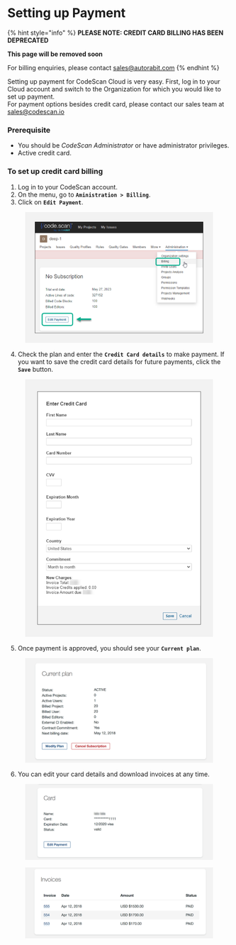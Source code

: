 # Setting up Payment

{% hint style="info" %}
**PLEASE NOTE: CREDIT CARD BILLING HAS BEEN DEPRECATED**

**This page will be removed soon**

For billing enquiries, please contact [sales@autorabit.com](mailto:sales@autorabit.com)
{% endhint %}

Setting up payment for CodeScan Cloud is very easy. First, log in to your Cloud account and switch to the Organization for which you would like to set up payment.\
For payment options besides credit card, please contact our sales team at [sales@codescan.io](https://sales@codescan.io/)

### Prerequisite <a href="#prerequisite" id="prerequisite"></a>

* You should be _CodeScan Administrator_ or have administrator privileges.
* Active credit card.

### To set up credit card billing <a href="#to-set-up-credit-card-billing" id="to-set-up-credit-card-billing"></a>

1. Log in to your CodeScan account.
2. On the menu, go to **`Aministration > Billing`**.
3. Click on **`Edit Payment`**.

<figure><img src="../../../../.gitbook/assets/image (39) (1) (1) (1) (1) (1) (1) (1) (1) (1) (1) (1) (1) (1) (1) (1).png" alt="" width="450"><figcaption></figcaption></figure>

4. Check the plan and enter the **`Credit Card details`** to make payment. If you want to save the credit card details for future payments, click the **`Save`** button.

<figure><img src="../../../../.gitbook/assets/image (40) (1) (1) (1) (1) (1) (1) (1) (1) (1) (1) (1) (1) (1) (1) (1).png" alt="" width="461"><figcaption></figcaption></figure>

5. Once payment is approved, you should see your **`Current plan`**.

<figure><img src="../../../../.gitbook/assets/image (41) (1) (1) (1) (1) (1) (1) (1) (1) (1) (1) (1) (1) (1) (1) (1).png" alt="" width="563"><figcaption></figcaption></figure>

6. You can edit your card details and download invoices at any time.

<figure><img src="../../../../.gitbook/assets/image (42) (1) (1) (1) (1) (1) (1) (1) (1) (1) (1) (1) (1) (1) (1) (1).png" alt="" width="563"><figcaption></figcaption></figure>

<figure><img src="../../../../.gitbook/assets/image (43) (1) (1) (1) (1) (1) (1) (1) (1) (1) (1) (1) (1) (1) (1) (1).png" alt="" width="563"><figcaption></figcaption></figure>
